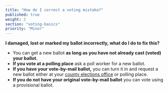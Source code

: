 ```yaml
---
title: "How do I correct a voting mistake?"
published: true
weight: 2
section: "voting-basics"
priority: "Minor"
---
```

**I damaged, lost or marked my ballot incorrectly, what do I do to fix this?**
- You can get a new ballot **as long as you have not already cast (voted) your ballot.**
- **If you vote at a polling place** ask a poll worker for a new ballot.
- **If you have your vote-by-mail ballot,** you can turn it in and request a new ballot either at your [county elections office](#section-election-office-contact) or polling place.  
- **If you do not have your original vote-by-mail ballot** you can vote using a provisional ballot.  
